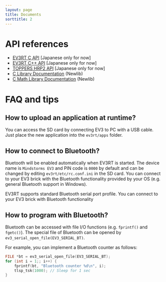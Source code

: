 ```yaml
---
layout: page
title: Documents
sorttitle: 2
---
```


# API references

* [EV3RT C API](http://www.toppers.jp/ev3pf/EV3RT_C_API_Reference/) [Japanese only for now]
* [EV3RT C++ API](http://www.toppers.jp/ev3pf/EV3RT_CXX_API_Reference/) [Japanese only for now]
* [TOPPERS HRP2 API](https://www.toppers.jp/docs/tech/ngki_spec-171.pdf) [Japanese only for now]
* [C Library Documentation](https://sourceware.org/newlib/libc.html) (Newlib)
* [C Math Library Documentation](https://sourceware.org/newlib/libm.html) (Newlib)

# FAQ and tips

## How to upload an application at runtime?

You can access the SD card by connecting EV3 to PC with a USB cable. Just place the new application into the `ev3rt/apps` folder.

## How to connect to Bluetooth?

Bluetooth will be enabled automatically when EV3RT is started. The device name is `Mindstorms EV3` and PIN code is `0000` by default and can be changed by editing `ev3rt/etc/rc.conf.ini` in the SD card. You can connect to your EV3 brick with the Bluetooth functionality provided by your OS (e.g. general Bluetooth support in Windows).

EV3RT supports standard Bluetooth serial port profile. You can connect to your EV3 brick with Bluetooth functionality

## How to program with Bluetooth?

Bluetooth can be accessed with file I/O functions (e.g. `fprintf()` and `fgetc()`).
The special file of Bluetooth can be opened by `ev3_serial_open_file(EV3_SERIAL_BT)`.

For example, you can implement a Bluetooth counter as follows:

```c
FILE *bt = ev3_serial_open_file(EV3_SERIAL_BT);
for (int i = 1;; i++) {
    fprintf(bt, "Bluetooth counter %d\n", i);
    tlsp_tsk(1000); // Sleep for 1 sec
}
```

